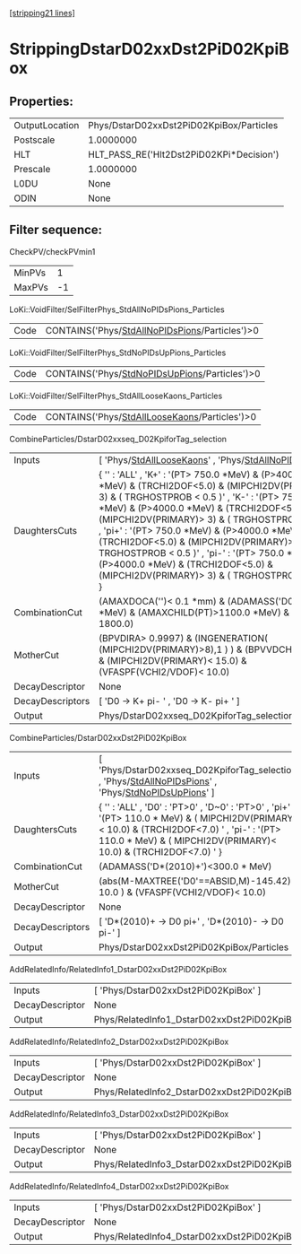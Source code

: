 [[stripping21 lines]](./stripping21-index)

# StrippingDstarD02xxDst2PiD02KpiBox

## Properties:

|                |                                           |
|----------------|-------------------------------------------|
| OutputLocation | Phys/DstarD02xxDst2PiD02KpiBox/Particles  |
| Postscale      | 1.0000000                                 |
| HLT            | HLT_PASS_RE('Hlt2Dst2PiD02KPi\*Decision') |
| Prescale       | 1.0000000                                 |
| L0DU           | None                                      |
| ODIN           | None                                      |

## Filter sequence:

CheckPV/checkPVmin1

|        |     |
|--------|-----|
| MinPVs | 1   |
| MaxPVs | -1  |

LoKi::VoidFilter/SelFilterPhys_StdAllNoPIDsPions_Particles

|      |                                                                                                    |
|------|----------------------------------------------------------------------------------------------------|
| Code | CONTAINS('Phys/[StdAllNoPIDsPions](./stripping21-commonparticles-stdallnopidspions)/Particles')\>0 |

LoKi::VoidFilter/SelFilterPhys_StdNoPIDsUpPions_Particles

|      |                                                                                                  |
|------|--------------------------------------------------------------------------------------------------|
| Code | CONTAINS('Phys/[StdNoPIDsUpPions](./stripping21-commonparticles-stdnopidsuppions)/Particles')\>0 |

LoKi::VoidFilter/SelFilterPhys_StdAllLooseKaons_Particles

|      |                                                                                                  |
|------|--------------------------------------------------------------------------------------------------|
| Code | CONTAINS('Phys/[StdAllLooseKaons](./stripping21-commonparticles-stdallloosekaons)/Particles')\>0 |

CombineParticles/DstarD02xxseq_D02KpiforTag_selection

|                  |                                                                                                                                                                                                                                                                                                                                                                                                                                                                                                                      |
|------------------|----------------------------------------------------------------------------------------------------------------------------------------------------------------------------------------------------------------------------------------------------------------------------------------------------------------------------------------------------------------------------------------------------------------------------------------------------------------------------------------------------------------------|
| Inputs           | [ 'Phys/[StdAllLooseKaons](./stripping21-commonparticles-stdallloosekaons)' , 'Phys/[StdAllNoPIDsPions](./stripping21-commonparticles-stdallnopidspions)' ]                                                                                                                                                                                                                                                                                                                                                        |
| DaughtersCuts    | { '' : 'ALL' , 'K+' : '(PT\> 750.0 \*MeV) & (P\>4000.0 \*MeV) & (TRCHI2DOF\<5.0) & (MIPCHI2DV(PRIMARY)\> 3) & ( TRGHOSTPROB \< 0.5 )' , 'K-' : '(PT\> 750.0 \*MeV) & (P\>4000.0 \*MeV) & (TRCHI2DOF\<5.0) & (MIPCHI2DV(PRIMARY)\> 3) & ( TRGHOSTPROB \< 0.5 )' , 'pi+' : '(PT\> 750.0 \*MeV) & (P\>4000.0 \*MeV) & (TRCHI2DOF\<5.0) & (MIPCHI2DV(PRIMARY)\> 3) & ( TRGHOSTPROB \< 0.5 )' , 'pi-' : '(PT\> 750.0 \*MeV) & (P\>4000.0 \*MeV) & (TRCHI2DOF\<5.0) & (MIPCHI2DV(PRIMARY)\> 3) & ( TRGHOSTPROB \< 0.5 )' } |
| CombinationCut   | (AMAXDOCA('')\< 0.1 \*mm) & (ADAMASS('D0')\< 70.0 \*MeV) & (AMAXCHILD(PT)\>1100.0 \*MeV) & (APT\> 1800.0)                                                                                                                                                                                                                                                                                                                                                                                                            |
| MotherCut        | (BPVDIRA\> 0.9997) & (INGENERATION( (MIPCHI2DV(PRIMARY)\>8),1 ) ) & (BPVVDCHI2\> 20.0) & (MIPCHI2DV(PRIMARY)\< 15.0) & (VFASPF(VCHI2/VDOF)\< 10.0)                                                                                                                                                                                                                                                                                                                                                                   |
| DecayDescriptor  | None                                                                                                                                                                                                                                                                                                                                                                                                                                                                                                                 |
| DecayDescriptors | [ 'D0 -\> K+ pi- ' , 'D0 -\> K- pi+ ' ]                                                                                                                                                                                                                                                                                                                                                                                                                                                                            |
| Output           | Phys/DstarD02xxseq_D02KpiforTag_selection/Particles                                                                                                                                                                                                                                                                                                                                                                                                                                                                  |

CombineParticles/DstarD02xxDst2PiD02KpiBox

|                  |                                                                                                                                                                                                                         |
|------------------|-------------------------------------------------------------------------------------------------------------------------------------------------------------------------------------------------------------------------|
| Inputs           | [ 'Phys/DstarD02xxseq_D02KpiforTag_selection' , 'Phys/[StdAllNoPIDsPions](./stripping21-commonparticles-stdallnopidspions)' , 'Phys/[StdNoPIDsUpPions](./stripping21-commonparticles-stdnopidsuppions)' ]             |
| DaughtersCuts    | { '' : 'ALL' , 'D0' : 'PT\>0' , 'D~0' : 'PT\>0' , 'pi+' : '(PT\> 110.0 \* MeV) & ( MIPCHI2DV(PRIMARY)\< 10.0) & (TRCHI2DOF\<7.0) ' , 'pi-' : '(PT\> 110.0 \* MeV) & ( MIPCHI2DV(PRIMARY)\< 10.0) & (TRCHI2DOF\<7.0) ' } |
| CombinationCut   | (ADAMASS('D\*(2010)+')\<300.0 \* MeV)                                                                                                                                                                                   |
| MotherCut        | (abs(M-MAXTREE('D0'==ABSID,M)-145.42) \< 10.0 ) & (VFASPF(VCHI2/VDOF)\< 10.0)                                                                                                                                           |
| DecayDescriptor  | None                                                                                                                                                                                                                    |
| DecayDescriptors | [ 'D\*(2010)+ -\> D0 pi+' , 'D\*(2010)- -\> D0 pi-' ]                                                                                                                                                                 |
| Output           | Phys/DstarD02xxDst2PiD02KpiBox/Particles                                                                                                                                                                                |

AddRelatedInfo/RelatedInfo1_DstarD02xxDst2PiD02KpiBox

|                 |                                                       |
|-----------------|-------------------------------------------------------|
| Inputs          | [ 'Phys/DstarD02xxDst2PiD02KpiBox' ]                |
| DecayDescriptor | None                                                  |
| Output          | Phys/RelatedInfo1_DstarD02xxDst2PiD02KpiBox/Particles |

AddRelatedInfo/RelatedInfo2_DstarD02xxDst2PiD02KpiBox

|                 |                                                       |
|-----------------|-------------------------------------------------------|
| Inputs          | [ 'Phys/DstarD02xxDst2PiD02KpiBox' ]                |
| DecayDescriptor | None                                                  |
| Output          | Phys/RelatedInfo2_DstarD02xxDst2PiD02KpiBox/Particles |

AddRelatedInfo/RelatedInfo3_DstarD02xxDst2PiD02KpiBox

|                 |                                                       |
|-----------------|-------------------------------------------------------|
| Inputs          | [ 'Phys/DstarD02xxDst2PiD02KpiBox' ]                |
| DecayDescriptor | None                                                  |
| Output          | Phys/RelatedInfo3_DstarD02xxDst2PiD02KpiBox/Particles |

AddRelatedInfo/RelatedInfo4_DstarD02xxDst2PiD02KpiBox

|                 |                                                       |
|-----------------|-------------------------------------------------------|
| Inputs          | [ 'Phys/DstarD02xxDst2PiD02KpiBox' ]                |
| DecayDescriptor | None                                                  |
| Output          | Phys/RelatedInfo4_DstarD02xxDst2PiD02KpiBox/Particles |
